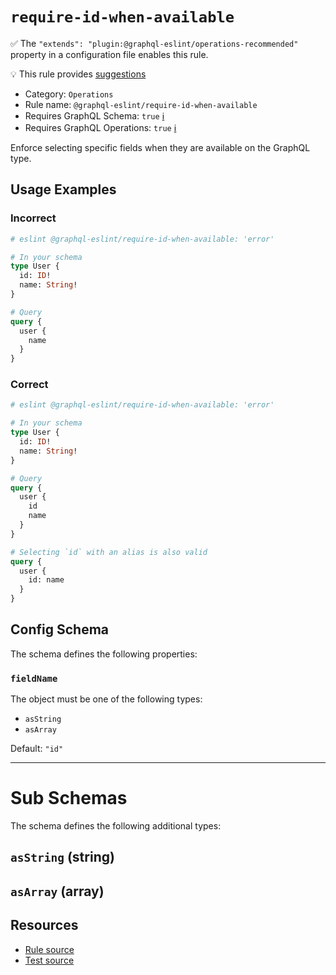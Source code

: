 # `require-id-when-available`

✅ The `"extends": "plugin:@graphql-eslint/operations-recommended"` property in a configuration file
enables this rule.

💡 This rule provides
[suggestions](https://eslint.org/docs/developer-guide/working-with-rules#providing-suggestions)

- Category: `Operations`
- Rule name: `@graphql-eslint/require-id-when-available`
- Requires GraphQL Schema: `true` [ℹ️](../../README.md#extended-linting-rules-with-graphql-schema)
- Requires GraphQL Operations: `true`
  [ℹ️](../../README.md#extended-linting-rules-with-siblings-operations)

Enforce selecting specific fields when they are available on the GraphQL type.

## Usage Examples

### Incorrect

```graphql
# eslint @graphql-eslint/require-id-when-available: 'error'

# In your schema
type User {
  id: ID!
  name: String!
}

# Query
query {
  user {
    name
  }
}
```

### Correct

```graphql
# eslint @graphql-eslint/require-id-when-available: 'error'

# In your schema
type User {
  id: ID!
  name: String!
}

# Query
query {
  user {
    id
    name
  }
}

# Selecting `id` with an alias is also valid
query {
  user {
    id: name
  }
}
```

## Config Schema

The schema defines the following properties:

### `fieldName`

The object must be one of the following types:

- `asString`
- `asArray`

Default: `"id"`

---

# Sub Schemas

The schema defines the following additional types:

## `asString` (string)

## `asArray` (array)

## Resources

- [Rule source](../../packages/plugin/src/rules/require-id-when-available.ts)
- [Test source](../../packages/plugin/tests/require-id-when-available.spec.ts)

